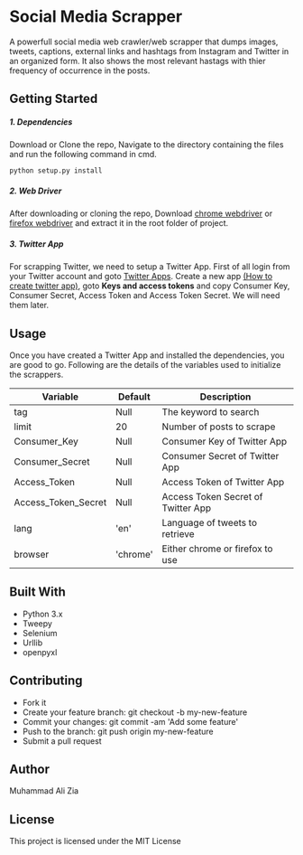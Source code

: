 # Social Media Scrapper
A powerfull social media web crawler/web scrapper that dumps images, tweets, captions, external links and hashtags from Instagram and Twitter in an organized form. It also shows the most relevant hastags with thier frequency of occurrence in the posts.


## Getting Started

##### 1. Dependencies
Download or Clone the repo, Navigate to the directory containing the files and run the following command in cmd.
```
python setup.py install
```
##### 2. Web Driver
After downloading or cloning the repo, Download [chrome webdriver](https://sites.google.com/a/chromium.org/chromedriver/downloads) or [firefox webdriver](https://github.com/mozilla/geckodriver/releases) and extract it in the root folder of project.

##### 3. Twitter App
For scrapping Twitter, we need to setup a Twitter App. First of all login from your Twitter account and goto [Twitter Apps](https://apps.twitter.com/). Create a new app [(How to create twitter app)](http://www.letscodepro.com/twitter-sentiment-analysis/), goto **Keys and access tokens** and copy Consumer Key, Consumer Secret, Access Token and Access Token Secret. We will need them later.




## Usage
Once you have created a Twitter App and installed the dependencies, you are good to go. Following are the details of the variables used to initialize the scrappers.


| Variable | Default | Description |
| ------ | ------ | ------ |
| tag | Null | The keyword to search |
| limit  | 20 | Number of posts to scrape  |
| Consumer_Key | Null | Consumer Key of Twitter App |
| Consumer_Secret | Null | Consumer Secret of Twitter App |
| Access_Token | Null | Access Token of Twitter App |
| Access_Token_Secret | Null | Access Token Secret of Twitter App |
| lang | 'en'  | Language of tweets to retrieve  |
| browser | 'chrome'  | Either chrome or firefox to use |

## Built With
- Python 3.x
- Tweepy
- Selenium
- Urllib
- openpyxl


## Contributing
- Fork it
- Create your feature branch: git checkout -b my-new-feature
- Commit your changes: git commit -am 'Add some feature'
- Push to the branch: git push origin my-new-feature
- Submit a pull request


## Author
Muhammad Ali Zia

## License
This project is licensed under the MIT License

